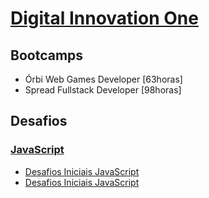 # [Digital Innovation One](https://web.dio.me/home)

## Bootcamps
- Órbi Web Games Developer [63horas]
- Spread Fullstack Developer [98horas]

## Desafios
### [JavaScript](https://github.com/felipetega/DIO.ME/tree/git/DESAFIOS)
- [Desafios Iniciais JavaScript](https://github.com/felipetega/DIO.ME/tree/git/DESAFIOS/Desafios%20Iniciais%20JavaScript)
- [Desafios Iniciais JavaScript](https://github.com/felipetega/DIO.ME/tree/git/DESAFIOS/Desafios%20Intermedi%C3%A1rios%20JavaScript)
